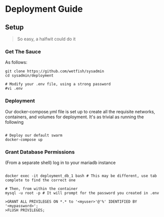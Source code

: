 # Deployment Guide


## Setup

> So easy, a halfwit could do it

### Get The Sauce

As follows: 

```/bin/sh
git clone https://github.com/wetfish/sysadmin
cd sysadmin/deployment

# Modify your .env file, using a strong password 
#vi .env
```

### Deployment

Our docker-compose.yml file is set up to create all the requisite networks, containers, and volumes for deployment. It's as trivial as running the following

```/bin/sh

# Deploy our default swarm
docker-compose up

```

### Grant Database Permissions

(From a separate shell) log in to your mariadb instance

```/bin/sh

docker exec -it deployment_db_1 bash # This may be different, use tab complete to find the correct one

# Then, from within the container
mysql -u root -p # It will prompt for the password you created in .env

>GRANT ALL PRIVILEGES ON *.* to '<myuser>'@'%' IDENTIFIED BY '<mypassword>';
>FLUSH PRIVILEGES;
```

